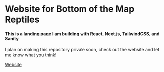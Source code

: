 # Website for Bottom of the Map Reptiles 

#### This is a landing page I am building with **React**, **Next.js**, **TailwindCSS**, and **Sanity**

I plan on making this repository private soon, check out the website and let me know what you think!

[Website](https://bomreptiles.com "Bottom of the Map Reptiles")
